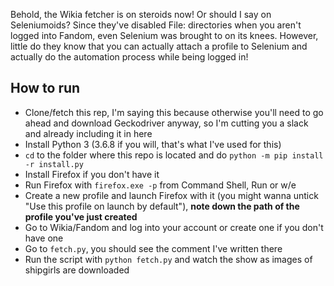 Behold, the Wikia fetcher is on steroids now! Or should I say on Seleniumoids? Since they've disabled File: directories when you aren't logged into Fandom, even Selenium was brought to on its knees. However, little do they know that you can actually attach a profile to Selenium and actually do the automation process while being logged in!

## How to run

- Clone/fetch this rep, I'm saying this because otherwise you'll need to go ahead and download Geckodriver anyway, so I'm cutting you a slack and already including it in here
- Install Python 3 (3.6.8 if you will, that's what I've used for this)
- `cd` to the folder where this repo is located and do `python -m pip install -r install.py`
- Install Firefox if you don't have it
- Run Firefox with `firefox.exe -p` from Command Shell, Run or w/e
- Create a new profile and launch Firefox with it (you might wanna untick "Use this profile on launch by default"), **note down the path of the profile you've just created**
- Go to Wikia/Fandom and log into your account or create one if you don't have one
- Go to `fetch.py`, you should see the comment I've written there
- Run the script with `python fetch.py` and watch the show as images of shipgirls are downloaded